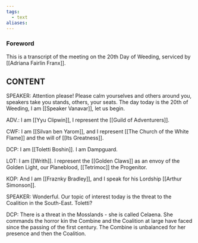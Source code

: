 ```yaml
---
tags:
  - text
aliases:
---
```


### Foreword
This is a transcript of the meeting on the 20th Day of Weeding, serviced by [[Adriana Fairlin Franx]].

## CONTENT

SPEAKER: Attention please! Please calm yourselves and others around you, speakers take you stands, others, your seats. The day today is the 20th of Weeding, I am [[Speaker Vanavar]], let us begin.

ADV.: I am [[Yyu Clipwin]], I represent the [[Guild of Adventurers]].

CWF: I am [[Silvan ben Yarom]], and I represent [[The Church of the White Flame]] and the will of [[Its Greatness]].

DCP: I am [[Toletti Boshin]]. I am Dampguard. 

LOT: I am [[Writh]]. I represent the [[Golden Claws]] as an envoy of the Golden Light, our Planeblood, [[Tetrimoc]] the Progenitor.

KOP: And I am [[Fraznky Bradley]], and I speak for his Lordship [[Arthur Simonson]].

SPEAKER: Wonderful. Our topic of interest today is the threat to the Coalition in the South-East. Toletti?

DCP: There is a threat in the Mosslands - she is called Celaena. She commands the horror kin the Combine and the Coalition at large have faced since the passing of the first century. The Combine is unbalanced for her presence and then the Coalition. 

